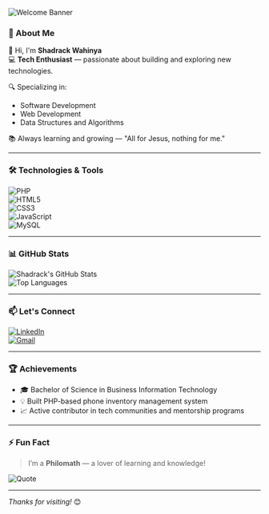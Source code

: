 ![Welcome Banner](https://capsule-render.vercel.app/api?type=waving&color=639fc5&height=200&section=header&text=Hi%20I'm%20Shadrack%20Wahinya&fontSize=40&fontColor=ffffff)

### 🚀 About Me

👋 Hi, I'm **Shadrack Wahinya**  
💻 **Tech Enthusiast** — passionate about building and exploring new technologies.

🔍 Specializing in:
- Software Development
- Web Development
- Data Structures and Algorithms

📚 Always learning and growing — "All for Jesus, nothing for me."

---

### 🛠️ Technologies & Tools

![PHP](https://img.shields.io/badge/PHP-777BB4?style=for-the-badge&logo=php&logoColor=white)  
![HTML5](https://img.shields.io/badge/HTML5-E34F26?style=for-the-badge&logo=html5&logoColor=white)  
![CSS3](https://img.shields.io/badge/CSS3-1572B6?style=for-the-badge&logo=css3&logoColor=white)  
![JavaScript](https://img.shields.io/badge/JavaScript-F7DF1E?style=for-the-badge&logo=javascript&logoColor=black)  
![MySQL](https://img.shields.io/badge/MySQL-4479A1?style=for-the-badge&logo=mysql&logoColor=white)  

---

### 📊 GitHub Stats

![Shadrack's GitHub Stats](https://github-readme-stats.vercel.app/api?username=shaddySco&show_icons=true&theme=radical)  
![Top Languages](https://github-readme-stats.vercel.app/api/top-langs/?username=shaddySco&layout=compact&theme=radical)  

---

### 📫 Let's Connect

[![LinkedIn](https://img.shields.io/badge/LinkedIn-0077B5?style=for-the-badge&logo=linkedin&logoColor=white)](https://www.linkedin.com/in/shadrackwahinya/)  
[![Gmail](https://img.shields.io/badge/Gmail-D14836?style=for-the-badge&logo=gmail&logoColor=white)](mailto:your-email@example.com)

---

### 🏆 Achievements

- 🎓 Bachelor of Science in Business Information Technology  
- 💡 Built PHP-based phone inventory management system  
- 📈 Active contributor in tech communities and mentorship programs  

---

### ⚡ Fun Fact

> I’m a **Philomath** — a lover of learning and knowledge!

![Quote](https://quotes-github-readme.vercel.app/api?type=horizontal&theme=radical)

---

_Thanks for visiting!_ 😊
